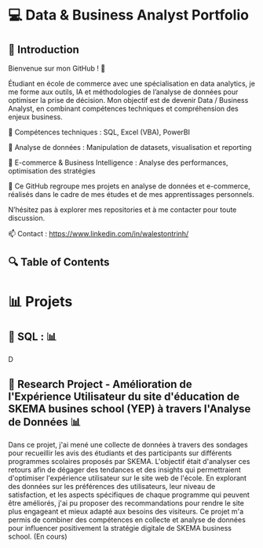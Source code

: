 # 💻 Data & Business Analyst Portfolio

## 📌 Introduction  

Bienvenue sur mon GitHub ! 🎯 

Étudiant en école de commerce avec une spécialisation en data analytics, je me forme aux outils, IA et méthodologies de l’analyse de données pour optimiser la prise de décision. Mon objectif est de devenir Data / Business Analyst, en combinant compétences techniques et compréhension des enjeux business.

🔹 Compétences techniques : SQL, Excel (VBA), PowerBI

🔹 Analyse de données : Manipulation de datasets, visualisation et reporting

🔹 E-commerce & Business Intelligence : Analyse des performances, optimisation des stratégies 

🚀 Ce GitHub regroupe mes projets en analyse de données et e-commerce, réalisés dans le cadre de mes études et de mes apprentissages personnels.

N’hésitez pas à explorer mes repositories et à me contacter pour toute discussion.

📫 Contact : https://www.linkedin.com/in/walestontrinh/


## 🔍 Table of Contents

# 📊 Projets

## 🚀 SQL : 📊

D


## 🚀 Research Project - Amélioration de l'Expérience Utilisateur du site d'éducation de SKEMA busines school (YEP) à travers l'Analyse de Données 📊


Dans ce projet, j'ai mené une collecte de données à travers des sondages pour recueillir les avis des étudiants et des participants sur différents programmes scolaires proposés par SKEMA. L'objectif était d'analyser ces retours afin de dégager des tendances et des insights qui permettraient d'optimiser l'expérience utilisateur sur le site web de l'école. En explorant des données sur les préférences des utilisateurs, leur niveau de satisfaction, et les aspects spécifiques de chaque programme qui peuvent être améliorés, j'ai pu proposer des recommandations pour rendre le site plus engageant et mieux adapté aux besoins des visiteurs. Ce projet m'a permis de combiner des compétences en collecte et analyse de données pour influencer positivement la stratégie digitale de SKEMA business school. (En cours)
